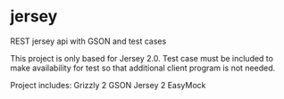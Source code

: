 jersey
======

REST jersey api with GSON and test cases

This project is only based for Jersey 2.0. Test case must be included to make availability for test so that additional
client program is not needed.

Project includes:
Grizzly 2
GSON
Jersey 2
EasyMock
